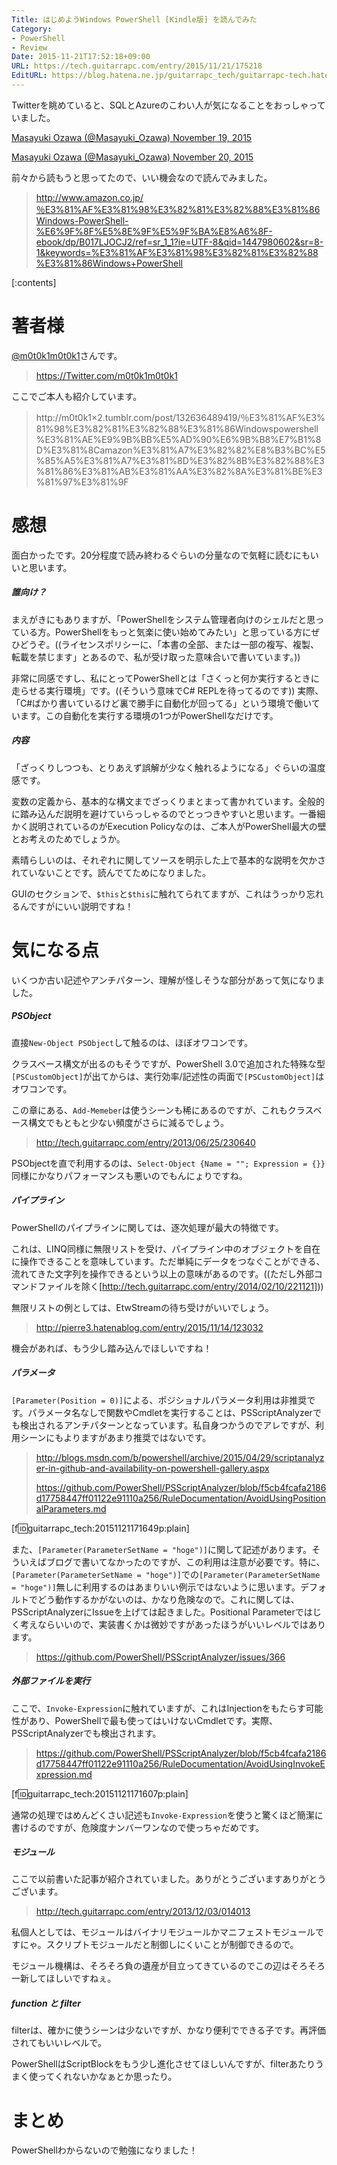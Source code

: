 ```yaml
---
Title: はじめようWindows PowerShell [Kindle版] を読んでみた
Category:
- PowerShell
- Review
Date: 2015-11-21T17:52:18+09:00
URL: https://tech.guitarrapc.com/entry/2015/11/21/175218
EditURL: https://blog.hatena.ne.jp/guitarrapc_tech/guitarrapc-tech.hatenablog.com/atom/entry/6653586347146000055
---
```


Twitterを眺めていると、SQLとAzureのこわい人が気になることをおっしゃっていました。

[Masayuki Ozawa (@Masayuki_Ozawa) November 19, 2015](https://twitter.com/Masayuki_Ozawa/status/667139015225638912)

[Masayuki Ozawa (@Masayuki_Ozawa) November 20, 2015](https://twitter.com/Masayuki_Ozawa/status/667505314338467841)

前々から読もうと思ってたので、いい機会なので読んでみました。

> http://www.amazon.co.jp/％E3%81%AF%E3%81%98%E3%82%81%E3%82%88%E3%81%86Windows-PowerShell-%E6%9F%8F%E5%8E%9F%E5%9F%BA%E8%A6%8F-ebook/dp/B017LJOCJ2/ref=sr_1_1?ie=UTF-8&qid=1447980602&sr=8-1&keywords=%E3%81%AF%E3%81%98%E3%82%81%E3%82%88%E3%81%86Windows+PowerShell

[:contents]

# 著者様

[@m0t0k1m0t0k1](https://twitter.com/m0t0k1m0t0k1)さんです。

> https://Twitter.com/m0t0k1m0t0k1

ここでご本人も紹介しています。

> http://m0t0k1×2.tumblr.com/post/132636489419/％E3%81%AF%E3%81%98%E3%82%81%E3%82%88%E3%81%86Windowspowershell%E3%81%AE%E9%9B%BB%E5%AD%90%E6%9B%B8%E7%B1%8D%E3%81%8Camazon%E3%81%A7%E3%82%82%E8%B3%BC%E5%85%A5%E3%81%A7%E3%81%8D%E3%82%8B%E3%82%88%E3%81%86%E3%81%AB%E3%81%AA%E3%82%8A%E3%81%BE%E3%81%97%E3%81%9F

# 感想

面白かったです。20分程度で読み終わるぐらいの分量なので気軽に読むにもいいと思います。

##### 誰向け？

まえがきにもありますが、「PowerShellをシステム管理者向けのシェルだと思っている方。PowerShellをもっと気楽に使い始めてみたい」と思っている方にぜひどうぞ。((ライセンスポリシーに、「本書の全部、または一部の複写、複製、転載を禁じます」とあるので、私が受け取った意味合いで書いています。))

非常に同感ですし、私にとってPowerShellとは「さくっと何か実行するときに走らせる実行環境」です。((そういう意味でC# REPLを待ってるのです)) 実際、「C#ばかり書いているけど裏で勝手に自動化が回ってる」という環境で働いています。この自動化を実行する環境の1つがPowerShellなだけです。

##### 内容

「ざっくりしつつも、とりあえず誤解が少なく触れるようになる」ぐらいの温度感です。

変数の定義から、基本的な構文までざっくりまとまって書かれています。全般的に踏み込んだ説明を避けていらっしゃるのでとっつきやすいと思います。一番細かく説明されているのがExecution Policyなのは、ご本人がPowerShell最大の壁とお考えのためでしょうか。

素晴らしいのは、それぞれに関してソースを明示した上で基本的な説明を欠かされていないことです。読んでてためになりました。

GUIのセクションで、`$this`と`$this`に触れてられてますが、これはうっかり忘れるんですがにいい説明ですね！

# 気になる点

いくつか古い記述やアンチパターン、理解が怪しそうな部分があって気になりました。

##### PSObject

直接`New-Object PSObject`して触るのは、ほぼオワコンです。

クラスベース構文が出るのもそうですが、PowerShell 3.0で追加された特殊な型`[PSCustomObject]`が出てからは、実行効率/記述性の両面で`[PSCustomObject]`はオワコンです。

この章にある、`Add-Memeber`は使うシーンも稀にあるのですが、これもクラスベース構文でもともと少ない頻度がさらに減るでしょう。

> http://tech.guitarrapc.com/entry/2013/06/25/230640

PSObjectを直で利用するのは、`Select-Object {Name = ""; Expression = {}}`同様にかなりパフォーマンスも悪いのでもんにょりですね。

##### パイプライン

PowerShellのパイプラインに関しては、逐次処理が最大の特徴です。

これは、LINQ同様に無限リストを受け、パイプライン中のオブジェクトを自在に操作できることを意味しています。ただ単純にデータをつなぐことができる、流れてきた文字列を操作できるという以上の意味があるのです。((ただし外部コマンドファイルを除く[http://tech.guitarrapc.com/entry/2014/02/10/221121]))

無限リストの例としては、EtwStreamの待ち受けがいいでしょう。

> http://pierre3.hatenablog.com/entry/2015/11/14/123032

機会があれば、もう少し踏み込んでほしいですね！

##### パラメータ

`[Parameter(Position = 0)]`による、ポジショナルパラメータ利用は非推奨です。パラメータ名なしで関数やCmdletを実行することは、PSScriptAnalyzerでも検出されるアンチパターンとなっています。私自身つかうのでアレですが、利用シーンにもよりますがあまり推奨ではないです。

> http://blogs.msdn.com/b/powershell/archive/2015/04/29/scriptanalyzer-in-github-and-availability-on-powershell-gallery.aspx
>
> https://github.com/PowerShell/PSScriptAnalyzer/blob/f5cb4fcafa2186d17758447ff01122e91110a256/RuleDocumentation/AvoidUsingPositionalParameters.md

[f:id:guitarrapc_tech:20151121171649p:plain]

また、`[Parameter(ParameterSetName = "hoge")]`に関して記述があります。そういえばブログで書いてなかったのですが、この利用は注意が必要です。特に、`[Parameter(ParameterSetName = "hoge")]`での`[Parameter(ParameterSetName = "hoge")]`無しに利用するのはあまりいい例示ではないように思います。デフォルトでどう動作するかがないのは、かなり危険なので。これに関しては、PSScriptAnalyzerにIssueを上げては起きました。Positional Parameterではじく考えならいいので、実装書くかは微妙ですがあったほうがいいレベルではあります。

> https://github.com/PowerShell/PSScriptAnalyzer/issues/366


##### 外部ファイルを実行

ここで、`Invoke-Expression`に触れていますが、これはInjectionをもたらす可能性があり、PowerShellで最も使ってはいけないCmdletです。実際、PSScriptAnalyzerでも検出されます。

> https://github.com/PowerShell/PSScriptAnalyzer/blob/f5cb4fcafa2186d17758447ff01122e91110a256/RuleDocumentation/AvoidUsingInvokeExpression.md

[f:id:guitarrapc_tech:20151121171607p:plain]

通常の処理ではめんどくさい記述も`Invoke-Expression`を使うと驚くほど簡潔に書けるのですが、危険度ナンバーワンなので使っちゃだめです。

##### モジュール

ここで以前書いた記事が紹介されていました。ありがとうございますありがとうございます。

> http://tech.guitarrapc.com/entry/2013/12/03/014013

私個人としては、モジュールはバイナリモジュールかマニフェストモジュールですにゃ。スクリプトモジュールだと制御しにくいことが制御できるので。

モジュール機構は、そろそろ負の遺産が目立ってきているのでこの辺はそろそろ一新してほしいですねぇ。

##### function と filter

filterは、確かに使うシーンは少ないですが、かなり便利でできる子です。再評価されてもいいレベルで。

PowerShellはScriptBlockをもう少し進化させてほしいんですが、filterあたりうまく使ってくれないかなぁとか思ったり。

# まとめ

PowerShellわからないので勉強になりました！
